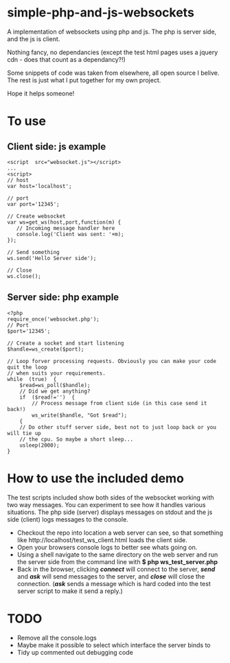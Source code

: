 # simple-php-and-js-websockets
A implementation of websockets using php and js. The php is server side, and the js is client.

Nothing fancy, no dependancies (except the test html pages uses a jquery cdn - does that count as a dependancy?!) 

Some snippets of code was taken from elsewhere, all open source I belive. The rest is just what I put together for my own
project. 

Hope it helps someone!

# To use
## Client side: js example

    <script  src="websocket.js"></script>
    ...
    <script>
    // host
    var host='localhost';
    
    // port
    var port='12345';
    
    // Create websocket
    var ws=get_ws(host,port,function(m) {
       // Incoming message handler here
       console.log('Client was sent: '+m);
    });
	
	// Send something
	ws.send('Hello Server side');
	
	// Close
	ws.close();

## Server side: php example

    <?php  
    require_once('websocket.php');  
    // Port
    $port='12345';
    
    // Create a socket and start listening
    $handle=ws_create($port);  
    
    // Loop forver processing requests. Obviously you can make your code quit the loop
    // when suits your requirements.
    while  (true)  {  
	    $read=ws_poll($handle);  
	    // Did we get anything?	
	    if  ($read!='')  {  
		    // Process message from client side (in this case send it back!)
		    ws_write($handle, "Got $read");  
		{
		// Do other stuff server side, best not to just loop back or you will tie up
		// the cpu. So maybe a short sleep...  
	    usleep(2000);  
    }

# How to use the included demo
The test scripts included show both sides of the websocket working with two way messages. You can experiment to see how it handles various situations. The php side (server) displays messages on stdout and the js side (client) logs messages to the console.
 - Checkout the repo into location a web server can see, so that
   something like http://localhost/test_ws_client.html loads the client
   side.  
- Open your browsers console logs to better see whats going on.
 - Using a shell navigate to the same directory on the web server and run the server side
   from the command line with **$ php ws_test_server.php**
 - Back in the browser, clicking ***connect*** will connect to the server, ***send*** and ***ask***
   will send messages to the server, and ***close*** will close the connection. (***ask*** sends a message which is hard coded into the test server script to make it send a reply.)

# TODO
- Remove all the console.logs
- Maybe make it possible to select which interface the server binds to
- Tidy up commented out debugging code

